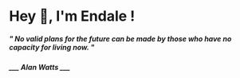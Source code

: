 <h1 title="head"> Hey 👋, I'm Endale !</h1>

**<h5><i>" No valid plans for the future can be made by those who have no capacity for living now. "</i></h5>**

*<b>___ Alan Watts ___</b>*
